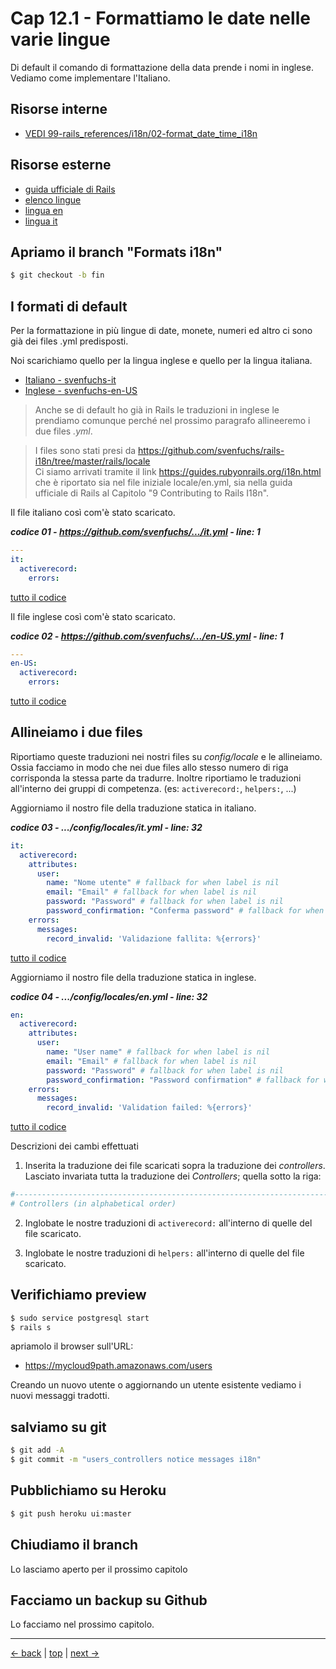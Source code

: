 # <a name="top"></a> Cap 12.1 - Formattiamo le date nelle varie lingue

Di default il comando di formattazione della data prende i nomi in inglese. Vediamo come implementare l'Italiano.


## Risorse interne

- [VEDI 99-rails_references/i18n/02-format_date_time_i18n]()



## Risorse esterne

- [guida ufficiale di Rails](https://guides.rubyonrails.org/i18n.html)
- [elenco lingue](https://github.com/svenfuchs/rails-i18n/tree/master/rails/locale)
- [lingua en](https://github.com/svenfuchs/rails-i18n/blob/master/rails/locale/en-US.yml)
- [lingua it](https://github.com/svenfuchs/rails-i18n/blob/master/rails/locale/it.yml)



## Apriamo il branch "Formats i18n"

```bash
$ git checkout -b fin
```



## I formati di default

Per la formattazione in più lingue di date, monete, numeri ed altro ci sono già dei files .yml predisposti.

Noi scarichiamo quello per la lingua inglese e quello per la lingua italiana.

- [Italiano - svenfuchs-it](https://github.com/svenfuchs/rails-i18n/blob/master/rails/locale/it.yml)
- [Inglese - svenfuchs-en-US](https://github.com/svenfuchs/rails-i18n/blob/master/rails/locale/en-US.yml)

> Anche se di default ho già in Rails le traduzioni in inglese le prendiamo comunque perché nel prossimo paragrafo allineeremo i due files *.yml*.

> I files sono stati presi da https://github.com/svenfuchs/rails-i18n/tree/master/rails/locale <br/>
> Ci siamo arrivati tramite il link https://guides.rubyonrails.org/i18n.html che è riportato sia nel file iniziale locale/en.yml, sia nella guida ufficiale di Rails al Capitolo "9 Contributing to Rails I18n". 

Il file italiano così com'è stato scaricato.

***codice 01 - https://github.com/svenfuchs/.../it.yml - line: 1***

```yaml
---
it:
  activerecord:
    errors:
```

[tutto il codice](https://github.com/flaviobordonidev/leanpubabrandnewcms/blob/master/01-base/12-format_i18n/01_01-svenfuchs-it.yml)

Il file inglese così com'è stato scaricato.

***codice 02 - https://github.com/svenfuchs/.../en-US.yml - line: 1***

```yaml
---
en-US:
  activerecord:
    errors:
```

[tutto il codice](https://github.com/flaviobordonidev/leanpubabrandnewcms/blob/master/01-base/12-format_i18n/01_02-svenfuchs-en-US.yml)




## Allineiamo i due files

Riportiamo queste traduzioni nei nostri files su *config/locale* e le allineiamo. 
Ossia facciamo in modo che nei due files allo stesso numero di riga corrisponda la stessa parte da tradurre.
Inoltre riportiamo le traduzioni all'interno dei gruppi di competenza. (es: `activerecord:`, `helpers:`, ...)

Aggiorniamo il nostro file della traduzione statica in italiano.

***codice 03 - .../config/locales/it.yml - line: 32***

```yaml
it:
  activerecord:
    attributes:
      user:
        name: "Nome utente" # fallback for when label is nil
        email: "Email" # fallback for when label is nil
        password: "Password" # fallback for when label is nil
        password_confirmation: "Conferma password" # fallback for when label is nil
    errors:
      messages:
        record_invalid: 'Validazione fallita: %{errors}'
```

[tutto il codice](https://github.com/flaviobordonidev/leanpubabrandnewcms/blob/master/01-base/12-format_i18n/01_03-config-locales-it.yml)


Aggiorniamo il nostro file della traduzione statica in inglese.

***codice 04 - .../config/locales/en.yml - line: 32***

```yaml
en:
  activerecord:
    attributes:
      user:
        name: "User name" # fallback for when label is nil
        email: "Email" # fallback for when label is nil
        password: "Password" # fallback for when label is nil
        password_confirmation: "Password confirmation" # fallback for when label is nil
    errors:
      messages:
        record_invalid: 'Validation failed: %{errors}'
```

[tutto il codice](https://github.com/flaviobordonidev/leanpubabrandnewcms/blob/master/01-base/12-format_i18n/01_04-config-locales-en.yml)


Descrizioni dei cambi effettuati

1. Inserita la traduzione dei file scaricati sopra la traduzione dei *controllers*.
   Lasciato invariata tutta la traduzione dei *Controllers*; quella sotto la riga:

```yaml
#-------------------------------------------------------------------------------
# Controllers (in alphabetical order)
```

2. Inglobate le nostre traduzioni di `activerecord:` all'interno di quelle del file scaricato.

3. Inglobate le nostre traduzioni di `helpers:` all'interno di quelle del file scaricato.



## Verifichiamo preview

```bash
$ sudo service postgresql start
$ rails s
```

apriamolo il browser sull'URL:

* https://mycloud9path.amazonaws.com/users

Creando un nuovo utente o aggiornando un utente esistente vediamo i nuovi messaggi tradotti.



## salviamo su git

```bash
$ git add -A
$ git commit -m "users_controllers notice messages i18n"
```



## Pubblichiamo su Heroku

```bash
$ git push heroku ui:master
```



## Chiudiamo il branch

Lo lasciamo aperto per il prossimo capitolo



## Facciamo un backup su Github

Lo facciamo nel prossimo capitolo.



---

[<- back](https://github.com/flaviobordonidev/leanpubabrandnewcms/blob/master/01-base/09-manage_users/03-browser_tab_title_users-it.md)
 | [top](#top) |
[next ->](https://github.com/flaviobordonidev/leanpubabrandnewcms/blob/master/01-base/10-users_i18n/02-users_form_i18n-it.md)

